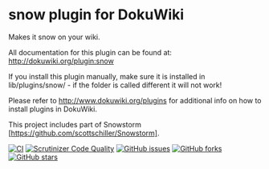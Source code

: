 # snow plugin for DokuWiki

Makes it snow on your wiki.

All documentation for this plugin can be found at: http://dokuwiki.org/plugin:snow

If you install this plugin manually, make sure it is installed in lib/plugins/snow/ - if the folder is called different it will not work!

Please refer to http://www.dokuwiki.org/plugins for additional info on how to install plugins in DokuWiki.

This project includes part of Snowstorm [https://github.com/scottschiller/Snowstorm].

[![CI](https://github.com/mprins/dokuwiki-plugin-snow/actions/workflows/CI.yml/badge.svg)](https://github.com/mprins/dokuwiki-plugin-snow/actions/workflows/CI.yml)
[![Scrutinizer Code Quality](https://scrutinizer-ci.com/g/mprins/dokuwiki-plugin-snow/badges/quality-score.png?b=master)](https://scrutinizer-ci.com/g/mprins/dokuwiki-plugin-snow/?branch=master)
[![GitHub issues](https://img.shields.io/github/issues/mprins/dokuwiki-plugin-snow.svg)](https://github.com/mprins/dokuwiki-plugin-snow/issues)
[![GitHub forks](https://img.shields.io/github/forks/mprins/dokuwiki-plugin-snow.svg)](https://github.com/mprins/dokuwiki-plugin-snow/network)
[![GitHub stars](https://img.shields.io/github/stars/mprins/dokuwiki-plugin-snow.svg)](https://github.com/mprins/dokuwiki-plugin-snow/stargazers)
